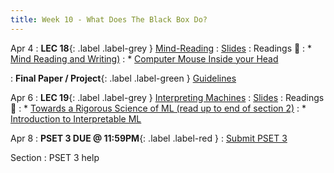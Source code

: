 ```yaml
---
title: Week 10 - What Does The Black Box Do?
---
```


Apr 4
: **LEC 18**{: .label .label-grey } [Mind-Reading](#)
  : [Slides](#)
: Readings 📖
: * [Mind Reading and Writing)](https://canvas.harvard.edu/files/14672393/download?download_frd=1)
: * [Computer Mouse Inside your Head](https://canvas.harvard.edu/files/14672423/download?download_frd=1)

: **Final Paper / Project**{: .label .label-green } [Guidelines](https://canvas.harvard.edu/files/14669161/download?download_frd=1)

Apr 6
: **LEC 19**{: .label .label-grey } [Interpreting Machines](#)
: [Slides](#)
: Readings 📖
: * [Towards a Rigorous Science of ML (read up to end of section 2)](https://canvas.harvard.edu/files/14672412/download?download_frd=1)
: * [Introduction to Interpretable ML](https://petuum.medium.com/introduction-to-interpretable-machine-learning-3a62870f2f37)

Apr 8
: **PSET 3 DUE @ 11:59PM**{: .label .label-red } 
    : [Submit PSET 3](https://canvas.harvard.edu/courses/97916/assignments/532856)

Section
: PSET 3 help
